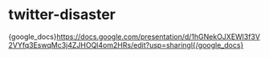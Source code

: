 # twitter-disaster

{google_docs}https://docs.google.com/presentation/d/1hGNekOJXEWl3f3V2VYfq3EswqMc3j4ZJHOQl4om2HRs/edit?usp=sharingl{/google_docs}
